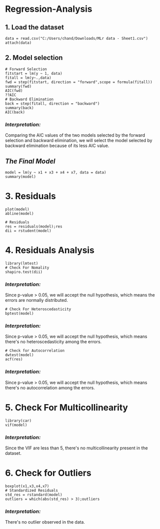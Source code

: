 # Regression-Analysis
## 1. Load the dataset
```{r}
data = read.csv("C:/Users/chand/Downloads/MLr data - Sheet1.csv")
attach(data)
```

## 2. Model selection
```{r}
# Forward Selection
fitstart = lm(y ~ 1, data)  
fitall = lm(y~.,data)
fwd = step(fitstart, direction = "forward",scope = formula(fitall))
summary(fwd)
AIC(fwd)
??AIC
# Backward Elimination
back = step(fitall, direction = "backward")
summary(back)
AIC(back)
```

### *Interpretation:*
Comparing the AIC values of the two models selected by the forward selection and backward elimination, we will select the model selected by backward elimination because of its less AIC value.

## *The Final Model*
```{r}
model = lm(y ~ x1 + x3 + x4 + x7, data = data)
summary(model)
```

# 3. Residuals
```{r}
plot(model)
abline(model)

# Residuals
res = residuals(model);res
dii = rstudent(model)
```

# 4. Residuals Analysis 
```{r}
library(lmtest)
# Check For Nomality
shapiro.test(dii)
```

### *Interpretation:*
Since p-value > 0.05, we will accept the null hypothesis, which means the errors are normally distributed.

```{r}
# Check For Heteroscedasticity
bptest(model)
```

### *Interpretation:*
Since p-value > 0.05, we will accept the null hypothesis, which means there's no heteroscedasticity among the errors.

```{r}
# Check for Autocorrelation
dwtest(model)
acf(res)
```

### *Interpretation:*
Since p-value > 0.05, we will accept the null hypothesis, which means there's no autocorrelation among the errors.

# 5. Check For Multicollinearity
```{r}
library(car)
vif(model)
```

### *Interpretation:*
Since the VIF are less than 5, there's no multicollinearity present in the dataset.

# 6. Check for Outliers
```{r}
boxplot(x1,x3,x4,x7)
# Standardized Residuals
std_res = rstandard(model)
outliers = which(abs(std_res) > 3);outliers
```

### *Interpretation:*
There's no outlier observed in the data.
